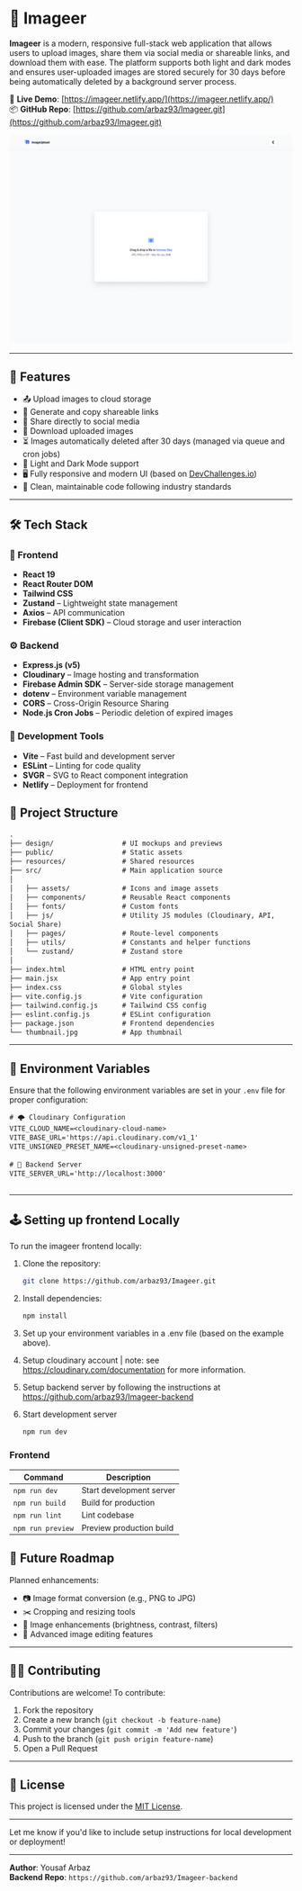 # 🌄 Imageer

**Imageer** is a modern, responsive full-stack web application that allows users to upload images, share them via social media or shareable links, and download them with ease. The platform supports both light and dark modes and ensures user-uploaded images are stored securely for 30 days before being automatically deleted by a background server process.

🔗 **Live Demo**: [https://imageer.netlify.app/](https://imageer.netlify.app/)  
📦 **GitHub Repo**: [https://github.com/arbaz93/Imageer.git](https://github.com/arbaz93/Imageer.git)

![Imageer Preview](design/Desktop_1350px.jpg)

---

## 🚀 Features

- 📤 Upload images to cloud storage
- 🔗 Generate and copy shareable links
- 📣 Share directly to social media
- 💾 Download uploaded images
- ⏳ Images automatically deleted after 30 days (managed via queue and cron jobs)
- 🌙 Light and Dark Mode support
- 🖥️ Fully responsive and modern UI (based on [DevChallenges.io](https://devchallenges.io/))
- 🧹 Clean, maintainable code following industry standards

---

## 🛠️ Tech Stack

### 🔧 Frontend

- **React 19**
- **React Router DOM**
- **Tailwind CSS**
- **Zustand** – Lightweight state management
- **Axios** – API communication
- **Firebase (Client SDK)** – Cloud storage and user interaction

### ⚙️ Backend

- **Express.js (v5)**
- **Cloudinary** – Image hosting and transformation
- **Firebase Admin SDK** – Server-side storage management
- **dotenv** – Environment variable management
- **CORS** – Cross-Origin Resource Sharing
- **Node.js Cron Jobs** – Periodic deletion of expired images

### 🧰 Development Tools

- **Vite** – Fast build and development server
- **ESLint** – Linting for code quality
- **SVGR** – SVG to React component integration
- **Netlify** – Deployment for frontend


## 📁 Project Structure

```
.
├── design/                 # UI mockups and previews
├── public/                 # Static assets
├── resources/              # Shared resources
├── src/                    # Main application source
│
│   ├── assets/             # Icons and image assets
│   ├── components/         # Reusable React components
│   ├── fonts/              # Custom fonts
│   ├── js/                 # Utility JS modules (Cloudinary, API, Social Share)
│   ├── pages/              # Route-level components
│   ├── utils/              # Constants and helper functions
│   └── zustand/            # Zustand store
│
├── index.html              # HTML entry point
├── main.jsx                # App entry point
├── index.css               # Global styles
├── vite.config.js          # Vite configuration
├── tailwind.config.js      # Tailwind CSS config
├── eslint.config.js        # ESLint configuration
├── package.json            # Frontend dependencies
└── thumbnail.jpg           # App thumbnail

```
---

## 📝 Environment Variables

Ensure that the following environment variables are set in your `.env` file for proper configuration:

```
# 🌩️ Cloudinary Configuration
VITE_CLOUD_NAME=<cloudinary-cloud-name>
VITE_BASE_URL='https://api.cloudinary.com/v1_1'
VITE_UNSIGNED_PRESET_NAME=<cloudinary-unsigned-preset-name>

# 🔗 Backend Server
VITE_SERVER_URL='http://localhost:3000'


```


---
## 🕹️ Setting up frontend Locally

To run the imageer frontend locally:

1. Clone the repository:

   ```bash
   git clone https://github.com/arbaz93/Imageer.git
2. Install dependencies:
    ```bash
    npm install
3. Set up your environment variables in a .env file (based on the example above).
4. Setup cloudinary account | note: see https://cloudinary.com/documentation for more information.

5. Setup backend server by following the instructions at https://github.com/arbaz93/Imageer-backend

6. Start development server
    ```bash
    npm run dev
    ```

### Frontend

| Command           | Description              |
|-------------------|--------------------------|
| `npm run dev`     | Start development server |
| `npm run build`   | Build for production     |
| `npm run lint`    | Lint codebase            |
| `npm run preview` | Preview production build |


## 🎯 Future Roadmap

Planned enhancements:

- 📷 Image format conversion (e.g., PNG to JPG)
- ✂️ Cropping and resizing tools
- 🌟 Image enhancements (brightness, contrast, filters)
- 🔧 Advanced image editing features

---

## 🧑‍💻 Contributing

Contributions are welcome! To contribute:

1. Fork the repository
2. Create a new branch (`git checkout -b feature-name`)
3. Commit your changes (`git commit -m 'Add new feature'`)
4. Push to the branch (`git push origin feature-name`)
5. Open a Pull Request

---

## 📄 License

This project is licensed under the [MIT License](LICENSE).

---

Let me know if you'd like to include setup instructions for local development or deployment!

---

**Author**: Yousaf Arbaz  
**Backend Repo**: `https://github.com/arbaz93/Imageer-backend`